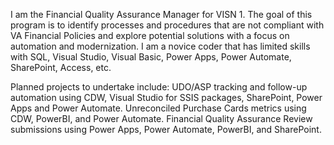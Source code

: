 I am the Financial Quality Assurance Manager for VISN 1.
The goal of this program is to identify processes and procedures that are not compliant with VA Financial Policies and explore potential solutions
with a focus on automation and modernization.
I am a novice coder that has limited skills with SQL, Visual Studio, Visual Basic, Power Apps, Power Automate, SharePoint, Access, etc.

Planned projects to undertake include:
UDO/ASP tracking and follow-up automation using CDW, Visual Studio for SSIS packages, SharePoint, Power Apps and Power Automate.
Unreconciled Purchase Cards metrics using CDW, PowerBI, and Power Automate.
Financial Quality Assurance Review submissions using Power Apps, Power Automate, PowerBI, and SharePoint.
